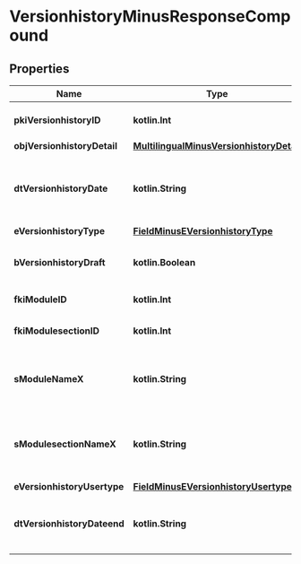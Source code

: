 
# VersionhistoryMinusResponseCompound

## Properties
Name | Type | Description | Notes
------------ | ------------- | ------------- | -------------
**pkiVersionhistoryID** | **kotlin.Int** | The unique ID of the Versionhistory | 
**objVersionhistoryDetail** | [**MultilingualMinusVersionhistoryDetail**](MultilingualMinusVersionhistoryDetail.md) |  | 
**dtVersionhistoryDate** | **kotlin.String** | The date  at which the Versionhistory was published or should be published | 
**eVersionhistoryType** | [**FieldMinusEVersionhistoryType**](FieldMinusEVersionhistoryType.md) |  | 
**bVersionhistoryDraft** | **kotlin.Boolean** | Whether the Versionhistory is published or still a draft | 
**fkiModuleID** | **kotlin.Int** | The unique ID of the Module |  [optional]
**fkiModulesectionID** | **kotlin.Int** | The unique ID of the Modulesection |  [optional]
**sModuleNameX** | **kotlin.String** | The Name of the Module in the language of the requester |  [optional]
**sModulesectionNameX** | **kotlin.String** | The Name of the Modulesection in the language of the requester |  [optional]
**eVersionhistoryUsertype** | [**FieldMinusEVersionhistoryUsertype**](FieldMinusEVersionhistoryUsertype.md) |  |  [optional]
**dtVersionhistoryDateend** | **kotlin.String** | The date  at which the Versionhistory will no longer be visible |  [optional]



